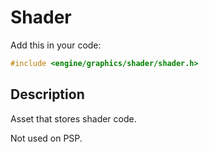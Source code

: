 # Shader

Add this in your code:
```cpp
#include <engine/graphics/shader/shader.h>
```

## Description

Asset that stores shader code.

Not used on PSP.